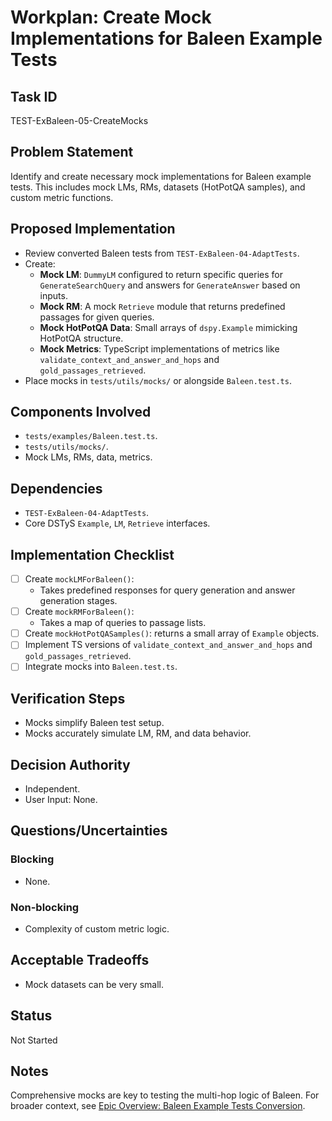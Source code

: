 # Workplan: Create Mock Implementations for Baleen Example Tests

## Task ID
TEST-ExBaleen-05-CreateMocks

## Problem Statement
Identify and create necessary mock implementations for Baleen example tests. This includes mock LMs, RMs, datasets (HotPotQA samples), and custom metric functions.

## Proposed Implementation
- Review converted Baleen tests from `TEST-ExBaleen-04-AdaptTests`.
- Create:
    - **Mock LM**: `DummyLM` configured to return specific queries for `GenerateSearchQuery` and answers for `GenerateAnswer` based on inputs.
    - **Mock RM**: A mock `Retrieve` module that returns predefined passages for given queries.
    - **Mock HotPotQA Data**: Small arrays of `dspy.Example` mimicking HotPotQA structure.
    - **Mock Metrics**: TypeScript implementations of metrics like `validate_context_and_answer_and_hops` and `gold_passages_retrieved`.
- Place mocks in `tests/utils/mocks/` or alongside `Baleen.test.ts`.

## Components Involved
- `tests/examples/Baleen.test.ts`.
- `tests/utils/mocks/`.
- Mock LMs, RMs, data, metrics.

## Dependencies
- `TEST-ExBaleen-04-AdaptTests`.
- Core DSTyS `Example`, `LM`, `Retrieve` interfaces.

## Implementation Checklist
- [ ] Create `mockLMForBaleen()`:
    - Takes predefined responses for query generation and answer generation stages.
- [ ] Create `mockRMForBaleen()`:
    - Takes a map of queries to passage lists.
- [ ] Create `mockHotPotQASamples()`: returns a small array of `Example` objects.
- [ ] Implement TS versions of `validate_context_and_answer_and_hops` and `gold_passages_retrieved`.
- [ ] Integrate mocks into `Baleen.test.ts`.

## Verification Steps
- Mocks simplify Baleen test setup.
- Mocks accurately simulate LM, RM, and data behavior.

## Decision Authority
- Independent.
- User Input: None.

## Questions/Uncertainties
### Blocking
- None.
### Non-blocking
- Complexity of custom metric logic.

## Acceptable Tradeoffs
- Mock datasets can be very small.

## Status
Not Started

## Notes
Comprehensive mocks are key to testing the multi-hop logic of Baleen.
For broader context, see [Epic Overview: Baleen Example Tests Conversion](../../docs/planning/workplans/TEST-ExamplesBaleenTests.md).